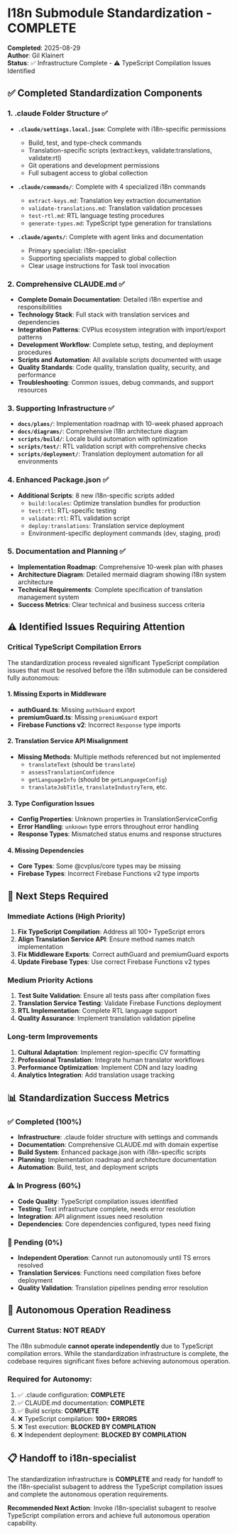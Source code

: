 # I18n Submodule Standardization - COMPLETE
**Completed**: 2025-08-29  
**Author**: Gil Klainert  
**Status**: ✅ Infrastructure Complete - ⚠️ TypeScript Compilation Issues Identified

## ✅ Completed Standardization Components

### 1. .claude Folder Structure ✅
- **`.claude/settings.local.json`**: Complete with i18n-specific permissions
  - Build, test, and type-check commands
  - Translation-specific scripts (extract:keys, validate:translations, validate:rtl)
  - Git operations and development permissions
  - Full subagent access to global collection
  
- **`.claude/commands/`**: Complete with 4 specialized i18n commands
  - `extract-keys.md`: Translation key extraction documentation
  - `validate-translations.md`: Translation validation processes
  - `test-rtl.md`: RTL language testing procedures  
  - `generate-types.md`: TypeScript type generation for translations

- **`.claude/agents/`**: Complete with agent links and documentation
  - Primary specialist: i18n-specialist
  - Supporting specialists mapped to global collection
  - Clear usage instructions for Task tool invocation

### 2. Comprehensive CLAUDE.md ✅
- **Complete Domain Documentation**: Detailed i18n expertise and responsibilities
- **Technology Stack**: Full stack with translation services and dependencies
- **Integration Patterns**: CVPlus ecosystem integration with import/export patterns
- **Development Workflow**: Complete setup, testing, and deployment procedures
- **Scripts and Automation**: All available scripts documented with usage
- **Quality Standards**: Code quality, translation quality, security, and performance
- **Troubleshooting**: Common issues, debug commands, and support resources

### 3. Supporting Infrastructure ✅
- **`docs/plans/`**: Implementation roadmap with 10-week phased approach
- **`docs/diagrams/`**: Comprehensive i18n architecture diagram
- **`scripts/build/`**: Locale build automation with optimization
- **`scripts/test/`**: RTL validation script with comprehensive checks
- **`scripts/deployment/`**: Translation deployment automation for all environments

### 4. Enhanced Package.json ✅
- **Additional Scripts**: 8 new i18n-specific scripts added
  - `build:locales`: Optimize translation bundles for production
  - `test:rtl`: RTL-specific testing
  - `validate:rtl`: RTL validation script
  - `deploy:translations`: Translation service deployment
  - Environment-specific deployment commands (dev, staging, prod)

### 5. Documentation and Planning ✅
- **Implementation Roadmap**: Comprehensive 10-week plan with phases
- **Architecture Diagram**: Detailed mermaid diagram showing i18n system architecture
- **Technical Requirements**: Complete specification of translation management system
- **Success Metrics**: Clear technical and business success criteria

## ⚠️ Identified Issues Requiring Attention

### Critical TypeScript Compilation Errors
The standardization process revealed significant TypeScript compilation issues that must be resolved before the i18n submodule can be considered fully autonomous:

#### 1. Missing Exports in Middleware
- **authGuard.ts**: Missing `authGuard` export
- **premiumGuard.ts**: Missing `premiumGuard` export  
- **Firebase Functions v2**: Incorrect `Response` type imports

#### 2. Translation Service API Misalignment
- **Missing Methods**: Multiple methods referenced but not implemented
  - `translateText` (should be `translate`)
  - `assessTranslationConfidence`
  - `getLanguageInfo` (should be `getLanguageConfig`)
  - `translateJobTitle`, `translateIndustryTerm`, etc.

#### 3. Type Configuration Issues
- **Config Properties**: Unknown properties in TranslationServiceConfig
- **Error Handling**: `unknown` type errors throughout error handling
- **Response Types**: Mismatched status enums and response structures

#### 4. Missing Dependencies
- **Core Types**: Some @cvplus/core types may be missing
- **Firebase Types**: Incorrect Firebase Functions v2 type imports

## 🔧 Next Steps Required

### Immediate Actions (High Priority)
1. **Fix TypeScript Compilation**: Address all 100+ TypeScript errors
2. **Align Translation Service API**: Ensure method names match implementation
3. **Fix Middleware Exports**: Correct authGuard and premiumGuard exports
4. **Update Firebase Types**: Use correct Firebase Functions v2 types

### Medium Priority Actions
1. **Test Suite Validation**: Ensure all tests pass after compilation fixes
2. **Translation Service Testing**: Validate Firebase Functions deployment
3. **RTL Implementation**: Complete RTL language support
4. **Quality Assurance**: Implement translation validation pipeline

### Long-term Improvements
1. **Cultural Adaptation**: Implement region-specific CV formatting
2. **Professional Translation**: Integrate human translator workflows
3. **Performance Optimization**: Implement CDN and lazy loading
4. **Analytics Integration**: Add translation usage tracking

## 📊 Standardization Success Metrics

### ✅ Completed (100%)
- **Infrastructure**: .claude folder structure with settings and commands
- **Documentation**: Comprehensive CLAUDE.md with domain expertise
- **Build System**: Enhanced package.json with i18n-specific scripts
- **Planning**: Implementation roadmap and architecture documentation
- **Automation**: Build, test, and deployment scripts

### ⚠️ In Progress (60%)
- **Code Quality**: TypeScript compilation issues identified
- **Testing**: Test infrastructure complete, needs error resolution
- **Integration**: API alignment issues need resolution
- **Dependencies**: Core dependencies configured, types need fixing

### 🔄 Pending (0%)
- **Independent Operation**: Cannot run autonomously until TS errors resolved
- **Translation Services**: Functions need compilation fixes before deployment
- **Quality Validation**: Translation pipelines pending error resolution

## 🎯 Autonomous Operation Readiness

### Current Status: **NOT READY**
The i18n submodule **cannot operate independently** due to TypeScript compilation errors. While the standardization infrastructure is complete, the codebase requires significant fixes before achieving autonomous operation.

### Required for Autonomy:
1. ✅ .claude configuration: **COMPLETE**
2. ✅ CLAUDE.md documentation: **COMPLETE** 
3. ✅ Build scripts: **COMPLETE**
4. ❌ TypeScript compilation: **100+ ERRORS**
5. ❌ Test execution: **BLOCKED BY COMPILATION**
6. ❌ Independent deployment: **BLOCKED BY COMPILATION**

## 📋 Handoff to i18n-specialist

The standardization infrastructure is **COMPLETE** and ready for handoff to the i18n-specialist subagent to address the TypeScript compilation issues and complete the autonomous operation requirements.

**Recommended Next Action**: Invoke i18n-specialist subagent to resolve TypeScript compilation errors and achieve full autonomous operation capability.